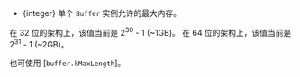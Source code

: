 <!-- YAML
added: v8.2.0
-->

* {integer}  单个 `Buffer` 实例允许的最大内存。

在 32 位的架构上，该值当前是 2<sup>30</sup> - 1 (~1GB)。
在 64 位的架构上，该值当前是 2<sup>31</sup> - 1 (~2GB)。

也可使用 [`buffer.kMaxLength`]。

